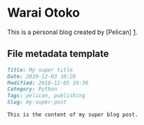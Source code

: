 # Warai Otoko

This is a personal blog created by [Pelican] [1].

## File metadata template

```markdown
Title: My super title
Date: 2010-12-03 10:20
Modified: 2010-12-05 19:30
Category: Python
Tags: pelican, publishing
Slug: my-super-post

This is the content of my super blog post.
```

[1]: http://docs.getpelican.com/en/stable/